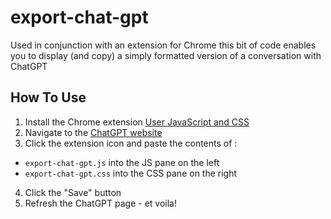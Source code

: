 # export-chat-gpt
Used in conjunction with an extension for Chrome this bit of code enables you to display (and copy) a simply formatted version of a conversation with ChatGPT

## How To Use
1. Install the Chrome extension [User JavaScript and CSS](https://chrome.google.com/webstore/detail/user-javascript-and-css/nbhcbdghjpllgmfilhnhkllmkecfmpld)
2. Navigate to the [ChatGPT website](https://chat.openai.com/chat/)
3. Click the extension icon and paste the contents of :
 * `export-chat-gpt.js` into the JS pane on the left
 * `export-chat-gpt.css` into the CSS pane on the right
4. Click the "Save" button
5. Refresh the ChatGPT page - et voila!
